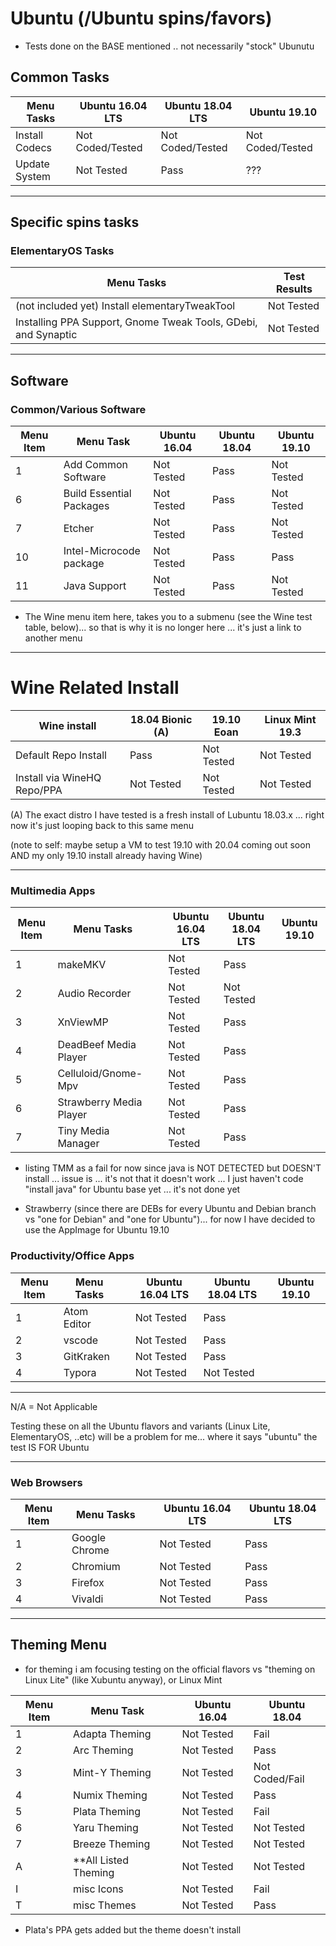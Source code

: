 # Ubuntu (/Ubuntu spins/favors)

-   Tests done on the BASE mentioned .. not necessarily "stock" Ubunutu

## Common Tasks

| Menu Tasks     | Ubuntu 16.04 LTS | Ubuntu 18.04 LTS | Ubuntu 19.10     |
| -------------- | ---------------- | ---------------- | ---------------- |
| Install Codecs | Not Coded/Tested | Not Coded/Tested | Not Coded/Tested |
| Update System  | Not Tested       | Pass             | ???              |

* * *

## Specific spins tasks

### ElementaryOS Tasks

| Menu Tasks                                                     | Test Results |
| -------------------------------------------------------------- | ------------ |
| (not included yet) Install elementaryTweakTool                 | Not Tested   |
| Installing PPA Support, Gnome Tweak Tools, GDebi, and Synaptic | Not Tested   |

* * *

## Software

### Common/Various Software

| Menu Item | Menu Task                | Ubuntu 16.04 | Ubuntu 18.04 | Ubuntu 19.10 |
| --------- | ------------------------ | ------------ | ------------ | ------------ |
| 1         | Add Common Software      | Not Tested   | Pass         | Not Tested   |
| 6         | Build Essential Packages | Not Tested   | Pass         | Not Tested   |
| 7         | Etcher                   | Not Tested   | Pass         | Not Tested   |
| 10        | Intel-Microcode package  | Not Tested   | Pass         | Pass         |
| 11        | Java Support             | Not Tested   | Pass         | Not Tested   |

* The Wine menu item here, takes you to a submenu (see the Wine test table, below)... so that is why it is no longer here ... it's just a link to another menu

* * *

# Wine Related Install

| Wine install                | 18.04 Bionic (A) | 19.10 Eoan | Linux Mint 19.3 |
| --------------------------- | ---------------- | ---------- | --------------- |
| Default Repo Install        | Pass             | Not Tested | Not Tested      |
| Install via WineHQ Repo/PPA | Not Tested       | Not Tested | Not Tested      |

(A) The exact distro I have tested is a fresh install of Lubuntu 18.03.x ... right now it's just looping back to this same menu

(note to self: maybe setup a VM to test 19.10 with 20.04 coming out soon AND my only 19.10 install already having Wine)

* * *

### Multimedia Apps

| Menu Item | Menu Tasks              |     | Ubuntu 16.04 LTS | Ubuntu 18.04 LTS | Ubuntu 19.10 |
| --------- | ----------------------- | --- | ---------------- | ---------------- | ------------ |
| 1         | makeMKV                 |     | Not Tested       | Pass             |              |
| 2         | Audio Recorder          |     | Not Tested       | Not Tested       |              |
| 3         | XnViewMP                |     | Not Tested       | Pass             |              |
| 4         | DeadBeef Media Player   |     | Not Tested       | Pass             |              |
| 5         | Celluloid/Gnome-Mpv     |     | Not Tested       | Pass             |              |
| 6         | Strawberry Media Player |     | Not Tested       | Pass             |              |
| 7         | Tiny Media Manager      |     | Not Tested       | Pass             |              |

-   listing TMM as a fail for now since java is NOT DETECTED but DOESN'T install ... issue is ... it's not that it doesn't work ... I just haven't code "install java" for Ubuntu base yet ... it's not done yet

-   Strawberry (since there are DEBs for every Ubuntu and Debian branch vs "one for Debian" and "one for Ubuntu")... for now I have decided to use the AppImage for Ubuntu 19.10

### Productivity/Office Apps

| Menu Item | Menu Tasks  |     | Ubuntu 16.04 LTS | Ubuntu 18.04 LTS | Ubuntu 19.10 |
| --------- | ----------- | --- | ---------------- | ---------------- | ------------ |
| 1         | Atom Editor |     | Not Tested       | Pass             |              |
| 2         | vscode      |     | Not Tested       | Pass             |              |
| 3         | GitKraken   |     | Not Tested       | Pass             |              |
| 4         | Typora      |     | Not Tested       | Not Tested       |              |

* * *

N/A = Not Applicable

Testing these on all the Ubuntu flavors and variants (Linux Lite, ElementaryOS, ..etc) will be a problem for me... where it says "ubuntu" the test IS FOR Ubuntu

* * *

### Web Browsers

| Menu Item | Menu Tasks    |     | Ubuntu 16.04 LTS | Ubuntu 18.04 LTS |
| --------- | ------------- | --- | ---------------- | ---------------- |
| 1         | Google Chrome |     | Not Tested       | Pass             |
| 2         | Chromium      |     | Not Tested       | Pass             |
| 3         | Firefox       |     | Not Tested       | Pass             |
| 4         | Vivaldi       |     | Not Tested       | Pass             |

* * *

## Theming Menu

-   for theming i am focusing testing on the official flavors vs "theming on Linux Lite" (like Xubuntu anyway), or Linux Mint

| Menu Item | Menu Task              |     | Ubuntu 16.04 | Ubuntu 18.04   |
| --------- | ---------------------- | --- | ------------ | -------------- |
| 1         | Adapta Theming         |     | Not Tested   | Fail           |
| 2         | Arc Theming            |     | Not Tested   | Pass           |
| 3         | Mint-Y Theming         |     | Not Tested   | Not Coded/Fail |
| 4         | Numix Theming          |     | Not Tested   | Pass           |
| 5         | Plata Theming          |     | Not Tested   | Fail           |
| 6         | Yaru Theming           |     | Not Tested   | Not Tested     |
| 7         | Breeze Theming         |     | Not Tested   | Not Tested     |
| A         | \*\*All Listed Theming |     | Not Tested   | Not Tested     |
| I         | misc Icons             |     | Not Tested   | Fail           |
| T         | misc Themes            |     | Not Tested   | Pass           |


-   Plata's PPA gets added but the theme doesn't install
